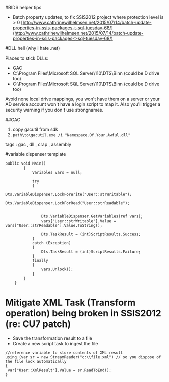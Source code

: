 #BIDS helper tips

- Batch property updates, to fix SSIS2012 project where protection level is > 0 [http://www.cathrinewilhelmsen.net/2015/07/14/batch-update-properties-in-ssis-packages-t-sql-tuesday-68/](http://www.cathrinewilhelmsen.net/2015/07/14/batch-update-properties-in-ssis-packages-t-sql-tuesday-68/)
 
#DLL hell (why i hate .net)

Places to stick DLLs:

- GAC
- C:\Program Files\Microsoft SQL Server\110\DTS\Binn (could be D drive too)
- C:\Program Files\Microsoft SQL Server\110\DTS\Binn (could be D drive too)

Avoid none local drive mappings, you won't have them on a server or your AD service account won't have a login script to map it. Also you'll trigger a security warning if you don't use strongnames.

##GAC

1. copy gacutil from sdk 
2. `path\to\gacutil.exe /i "Namespace.Of.Your.Awful.dll"`

tags : gac , dll , crap , assembly

#variable dispenser template

```
public void Main()
        {
            Variables vars = null;
            
            try
            {
                Dts.VariableDispenser.LockForWrite("User::strWritable");
                Dts.VariableDispenser.LockForRead("User::strReadable");
                

                Dts.VariableDispenser.GetVariables(ref vars);
                vars["User::strWritable"].Value = vars["User::strReadable"].Value.ToString();

                Dts.TaskResult = (int)ScriptResults.Success;
            }
            catch (Exception)
            {
                Dts.TaskResult = (int)ScriptResults.Failure;
            }
            finally
            {
                vars.Unlock();
            }
        }
    }
```
# Mitigate XML Task (Transform operation) being broken in SSIS2012 (re: CU7 patch)

- Save the transformation result to a file
- Create a new script task to ingest the file

```
//reference variable to store contents of XML result
using (var sr = new StreamReader("c:\\file.xml") // so you dispose of the file lock automatically 
{
 var["User::XmlResult"].Value = sr.ReadToEnd();
}
```
